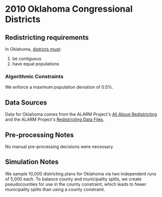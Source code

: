 # 2010 Oklahoma Congressional Districts

## Redistricting requirements
In Oklahoma, [districts must](https://web.archive.org/web/20120910205322/http://www.okhouse.gov/Research/2010LegislativeGuidetoRedistricting.pdf):

1. be contiguous
1. have equal populations


### Algorithmic Constraints
We enforce a maximum population deviation of 0.5%.

## Data Sources
Data for Oklahoma comes from the ALARM Project's [All About Redistricting](https://redistricting.lls.edu/state/oklahoma/?cycle=2010&level=Congress&startdate=2011-05-10) and the ALARM Project's [Redistricting Data Files](https://alarm-redist.org/posts/2021-08-10-census-2020/).


## Pre-processing Notes
No manual pre-processing decisions were necessary.

## Simulation Notes
We sample 10,000 districting plans for Oklahoma via two independent runs of 5,000 each.
To balance county and municipality splits, we create pseudocounties for use in the county constraint, which leads to fewer municipality splits than using a county constraint.
